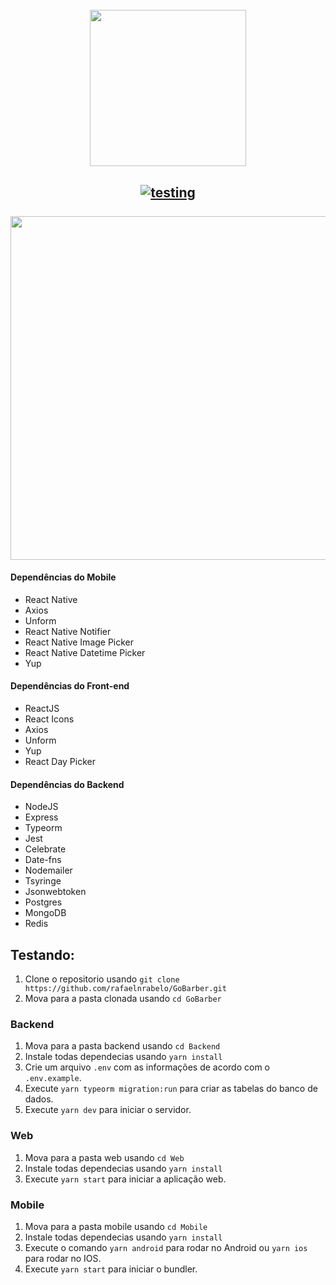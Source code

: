 <h1 align="center">
  <br/>
<img src="https://user-images.githubusercontent.com/55251721/97334230-485bd300-185b-11eb-80b7-79a0281dd296.png" width=250 />

<h2 align="center">
  <a href="https://github.com/rafaelnrabelo/GoBarber#testando">
    <img src="https://img.shields.io/badge/Testing-Install-%23ff9000" alt="testing"/>
  </a>
  <br/><br/>
  <img src="https://user-images.githubusercontent.com/55251721/97335027-2151d100-185c-11eb-8a25-eab3c710d84b.png" height=550 />
</h2>

#### Dependências do Mobile
  - React Native
  - Axios
  - Unform
  - React Native Notifier
  - React Native Image Picker
  - React Native Datetime Picker
  - Yup
   
#### Dependências do Front-end
  - ReactJS
  - React Icons
  - Axios
  - Unform
  - Yup
  - React Day Picker
    
#### Dependências do Backend
  - NodeJS
  - Express
  - Typeorm
  - Jest
  - Celebrate
  - Date-fns
  - Nodemailer
  - Tsyringe
  - Jsonwebtoken
  - Postgres
  - MongoDB
  - Redis
   
## Testando:
   1. Clone o repositorio usando `git clone https://github.com/rafaelnrabelo/GoBarber.git`
   2. Mova para a pasta clonada usando `cd GoBarber`
  ### Backend
   1. Mova para a pasta backend usando `cd Backend`
   2. Instale todas dependecias usando `yarn install`
   3. Crie um arquivo `.env` com as informações de acordo com o `.env.example`.
   4. Execute `yarn typeorm migration:run` para criar as tabelas do banco de dados.
   5. Execute `yarn dev` para iniciar o servidor.
  ### Web
   1. Mova para a pasta web usando `cd Web`
   2. Instale todas dependecias usando `yarn install`
   3. Execute `yarn start` para iniciar a aplicação web.
  ### Mobile
   1. Mova para a pasta mobile usando `cd Mobile`
   2. Instale todas dependecias usando `yarn install`
   3. Execute o comando `yarn android` para rodar no Android ou `yarn ios` para rodar no IOS.
   4. Execute `yarn start` para iniciar o bundler.
